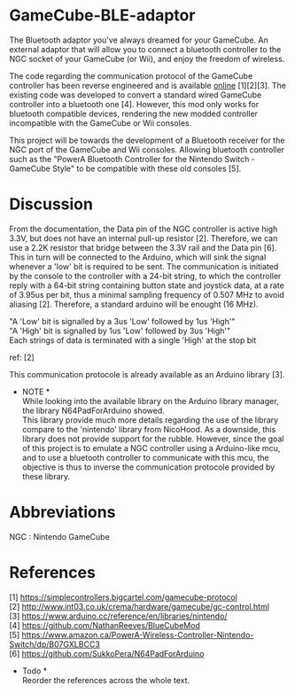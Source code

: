 # GameCube-BLE-adaptor  
The Bluetooth adaptor you've always dreamed for your GameCube. An external adaptor that will allow you to connect a bluetooth controller to the NGC socket of your GameCube (or Wii), and enjoy the freedom of wireless.  
  
The code regarding the communication protocol of the GameCube controller has been reverse engineered and is available [online](https://www.arduino.cc/reference/en/libraries/nintendo/) [1][2][3]. The existing code was developed to convert a standard wired GameCube controller into a bluetooth one [4]. However, this mod only works for bluetooth compatible devices, rendering the new modded controller incompatible with the GameCube or Wii consoles.  
  
This project will be towards the development of a Bluetooth receiver for the NGC port of the GameCube and Wii consoles. Allowing bluetooth controller such as the "PowerA Bluetooth Controller for the Nintendo Switch - GameCube Style" to be compatible with these old consoles [5].  
  
# Discussion  
From the documentation, the Data pin of the NGC controller is active high 3.3V, but does not have an internal pull-up resistor [2]. Therefore, we can use a 2.2K resistor that bridge between the 3.3V rail and the Data pin [6]. This in turn will be connected to the Arduino, which will sink the signal whenever a 'low' bit is required to be sent. The communication is initiated by the console to the controller with a 24-bit string, to which the controller reply with a 64-bit string containing button state and joystick data, at a rate of 3.95us per bit, thus a minimal sampling frequency of 0.507 MHz to avoid aliasing [2].  Therefore, a standard arduino will be enought (16 MHz).
  
"A 'Low' bit is signalled by a 3us 'Low' followed by 1us 'High'"  
"A 'High' bit is signalled by 1us 'Low' followed by 3us 'High'"  
Each strings of data is terminated with a single 'High' at the stop bit  
  
ref: [2]  
  
This communication protocole is already available as an Arduino library [3].  

* NOTE *  
While looking into the available library on the Arduino library manager, the library N64PadForArduino showed.  
This library provide much more details regarding the use of the library compare to the 'nintendo' library from NicoHood.
As a downside, this library does not provide support for the rubble. However, since the goal of this project is to emulate a NGC controller using a Arduino-like mcu, and to use a bluetooth controller to communicate with this mcu, the objective is thus to inverse the communication protocole provided by these library.
  
# Abbreviations  
NGC : Nintendo GameCube  
  
# References  
[1] https://simplecontrollers.bigcartel.com/gamecube-protocol  
[2] http://www.int03.co.uk/crema/hardware/gamecube/gc-control.html  
[3] https://www.arduino.cc/reference/en/libraries/nintendo/  
[4] https://github.com/NathanReeves/BlueCubeMod  
[5] https://www.amazon.ca/PowerA-Wireless-Controller-Nintendo-Switch/dp/B07GXLBCC3  
[6] https://github.com/SukkoPera/N64PadForArduino  
  
  
* Todo *  
Reorder the references across the whole text.  


  
